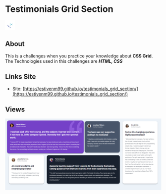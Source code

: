 # Testimonials Grid Section

![logo testimonials](./images/favicon-32x32.png)

## About

This is a challenges when you practice your knowledge about **CSS Grid**. The Technologies used in this challenges are ***HTML, CSS***

## Links Site

- Site: [https://estivenm99.github.io/testimonials_grid_section/](https://estivenm99.github.io/testimonials_grid_section/)

## Views

![vista 1](./images/testimonials-grid-estiven.png)
